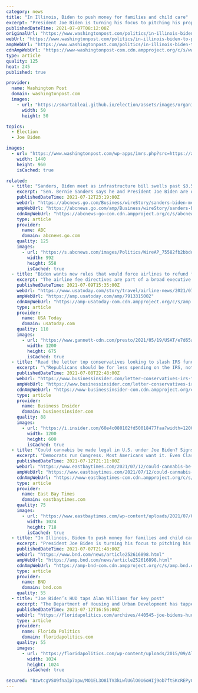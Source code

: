 ```yaml
---
category: news
title: "In Illinois, Biden to push money for families and child care"
excerpt: "President Joe Biden is turning his focus to pitching his proposed investments in families and education, using a visit to a community college in a key Illinois swing district to highlight how his spending on so-called human infrastructure would boost the economy."
publishedDateTime: 2021-07-07T08:12:00Z
originalUrl: "https://www.washingtonpost.com/politics/in-illinois-biden-to-push-money-for-families-and-child-care/2021/07/07/751e9afc-df03-11eb-a27f-8b294930e95b_story.html"
webUrl: "https://www.washingtonpost.com/politics/in-illinois-biden-to-push-money-for-families-and-child-care/2021/07/07/751e9afc-df03-11eb-a27f-8b294930e95b_story.html"
ampWebUrl: "https://www.washingtonpost.com/politics/in-illinois-biden-to-push-money-for-families-and-child-care/2021/07/07/751e9afc-df03-11eb-a27f-8b294930e95b_story.html?outputType=amp"
cdnAmpWebUrl: "https://www-washingtonpost-com.cdn.ampproject.org/c/s/www.washingtonpost.com/politics/in-illinois-biden-to-push-money-for-families-and-child-care/2021/07/07/751e9afc-df03-11eb-a27f-8b294930e95b_story.html?outputType=amp"
type: article
quality: 125
heat: 245
published: true

provider:
  name: Washington Post
  domain: washingtonpost.com
  images:
    - url: "https://smartableai.github.io/election/assets/images/organizations/washingtonpost.com-50x50.jpg"
      width: 50
      height: 50

topics:
  - Election
  - Joe Biden

images:
  - url: "https://www.washingtonpost.com/wp-apps/imrs.php?src=https://arc-anglerfish-washpost-prod-washpost.s3.amazonaws.com/public/ODUJAZG7AMI6XIT7RMUUSMHJLM.jpg&w=1440"
    width: 1440
    height: 960
    isCached: true

related:
  - title: "Sanders, Biden meet as infrastructure bill swells past $3.5T"
    excerpt: "Sen. Bernie Sanders says he and President Joe Biden are on the same page over a “transformative” infrastructure package"
    publishedDateTime: 2021-07-12T23:19:00Z
    webUrl: "https://abcnews.go.com/Business/wireStory/sanders-biden-meet-infrastructure-bill-swells-past-35t-78808119"
    ampWebUrl: "https://abcnews.go.com/amp/Business/wireStory/sanders-biden-meet-infrastructure-bill-swells-past-35t-78808119"
    cdnAmpWebUrl: "https://abcnews-go-com.cdn.ampproject.org/c/s/abcnews.go.com/amp/Business/wireStory/sanders-biden-meet-infrastructure-bill-swells-past-35t-78808119"
    type: article
    provider:
      name: ABC
      domain: abcnews.go.com
    quality: 125
    images:
      - url: "https://s.abcnews.com/images/Politics/WireAP_75582fb2bbdd462fb3d792e766aeabd9_16x9_992.jpg"
        width: 992
        height: 558
        isCached: true
  - title: "Biden wants new rules that would force airlines to refund fees when Wi-Fi doesn't work, bags are late"
    excerpt: "The airline fee directives are part of a broad executive order by President Joe Biden aimed at anti-competitive practices of big business."
    publishedDateTime: 2021-07-09T15:35:00Z
    webUrl: "https://www.usatoday.com/story/travel/airline-news/2021/07/09/joe-biden-executive-order-directs-possible-rules-airline-fees/7913315002/"
    ampWebUrl: "https://amp.usatoday.com/amp/7913315002"
    cdnAmpWebUrl: "https://amp-usatoday-com.cdn.ampproject.org/c/s/amp.usatoday.com/amp/7913315002"
    type: article
    provider:
      name: USA Today
      domain: usatoday.com
    quality: 110
    images:
      - url: "https://www.gannett-cdn.com/presto/2021/05/19/USAT/e7d65a7a-fc9e-4465-8808-488378e5b311-AP21137541155282.jpg?auto=webp&crop=4556,2563,x1,y65&format=pjpg&width=1200"
        width: 1200
        height: 675
        isCached: true
  - title: "Read the letter top conservatives looking to slash IRS funding are sending to McConnell in effort to kill Biden's bipartisan infrastructure deal"
    excerpt: "\"Republicans should be for less spending on the IRS, not more,\" Stephen Moore tells Insider, calling it a \"betrayal to fund the IRS with more money.\""
    publishedDateTime: 2021-07-08T22:48:00Z
    webUrl: "https://www.businessinsider.com/letter-conservatives-irs-funding-taxes-mitch-mcconnell-bipartisan-infrastructure-biden-2021-7"
    ampWebUrl: "https://www.businessinsider.com/letter-conservatives-irs-funding-taxes-mitch-mcconnell-bipartisan-infrastructure-biden-2021-7?amp"
    cdnAmpWebUrl: "https://www-businessinsider-com.cdn.ampproject.org/c/s/www.businessinsider.com/letter-conservatives-irs-funding-taxes-mitch-mcconnell-bipartisan-infrastructure-biden-2021-7?amp"
    type: article
    provider:
      name: Business Insider
      domain: businessinsider.com
    quality: 88
    images:
      - url: "https://i.insider.com/60e4c080102fd50018477faa?width=1200&format=jpeg"
        width: 1200
        height: 600
        isCached: true
  - title: "Could cannabis be made legal in U.S. under Joe Biden? Signs are mixed."
    excerpt: "Democrats run Congress. Most Americans want it. Even Clarence Thomas thinks the federal ban on cannabis is dumb. But the federal politics of weed remain murky."
    publishedDateTime: 2021-07-12T21:11:00Z
    webUrl: "https://www.eastbaytimes.com/2021/07/12/could-cannabis-be-made-legal-in-u-s-under-biden-signs-are-mixed/"
    ampWebUrl: "https://www.eastbaytimes.com/2021/07/12/could-cannabis-be-made-legal-in-u-s-under-biden-signs-are-mixed/amp/"
    cdnAmpWebUrl: "https://www-eastbaytimes-com.cdn.ampproject.org/c/s/www.eastbaytimes.com/2021/07/12/could-cannabis-be-made-legal-in-u-s-under-biden-signs-are-mixed/amp/"
    type: article
    provider:
      name: East Bay Times
      domain: eastbaytimes.com
    quality: 75
    images:
      - url: "https://www.eastbaytimes.com/wp-content/uploads/2021/07/OCR-L-PLANET13-0625-26-LO.jpg?w=1024&h=718"
        width: 1024
        height: 718
        isCached: true
  - title: "In Illinois, Biden to push money for families and child care"
    excerpt: "President Joe Biden is turning his focus to pitching his proposed investments in families and education, using a visit to a community college in a key Illinois swing district to highlight how his spending on so-called human infrastructure would boost the economy."
    publishedDateTime: 2021-07-07T21:48:00Z
    webUrl: "https://www.bnd.com/news/article252616898.html"
    ampWebUrl: "https://amp.bnd.com/news/article252616898.html"
    cdnAmpWebUrl: "https://amp-bnd-com.cdn.ampproject.org/c/s/amp.bnd.com/news/article252616898.html"
    type: article
    provider:
      name: BND
      domain: bnd.com
    quality: 55
  - title: "Joe Biden’s HUD taps Alan Williams for key post"
    excerpt: "The Department of Housing and Urban Development has tapped Alan Williams, a former member of the Florida House of Representatives, for a key post. Williams was named deputy assistant secretary for intergovernmental relations in the Office of Congressional and Intergovernmental Relations."
    publishedDateTime: 2021-07-12T16:56:00Z
    webUrl: "https://floridapolitics.com/archives/440545-joe-bidens-hud-taps-alan-williams-for-key-post/"
    type: article
    provider:
      name: Florida Politics
      domain: floridapolitics.com
    quality: 55
    images:
      - url: "https://floridapolitics.com/wp-content/uploads/2015/09/AlanWill-1024x1024.jpg"
        width: 1024
        height: 1024
        isCached: true

secured: "BzwtcgVSU9fnaIp7apw/MO1EL3O8iTV3kLwlUGlO0U6oHIj9ob7ftSKcREPyGcCubgnVlXL3ruHeP0i1aDE9o7noPTHmnWWgJKebnpEiAcoMsaCefNoSoWLBoVICYuxcgjS9aLK82nlPaduPUmv/7PV2O5Lzluk8x8cky53F8bJWLyTGJvXG9zgEtiMreyN8QEcC+M/nWH2G7SKTCo+xmwKyALGci+56OTvsC050K9/kDW8HGvwyONRbwpZa0xnsl6IC6LZ7Vm6QEMR2ZLU274MCJ0iG+qomQenYk811n+9TiDxJft/wnr2L6bzGemD4iB2/0HZPrmBAINJV4kwTzrs6uYLqn3PW6NHvQ945zeg=;hPHjt1zS51ZJ9gpYpGB9dA=="
---
```



